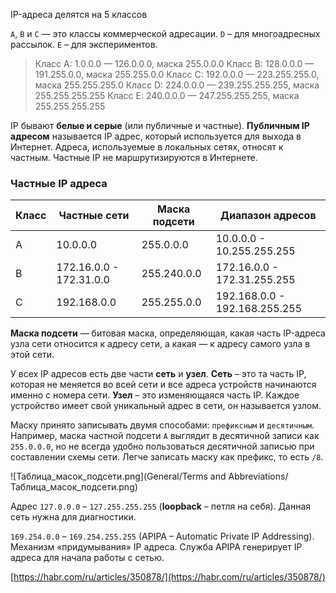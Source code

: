 IP-адреса делятся на 5 классов

`A`, `B` и `C` — это классы коммерческой адресации.
`D` – для многоадресных рассылок.
`E` – для экспериментов.

> Класс А: 1.0.0.0 — 126.0.0.0, маска 255.0.0.0
> Класс В: 128.0.0.0 — 191.255.0.0, маска 255.255.0.0
> Класс С: 192.0.0.0 — 223.255.255.0, маска 255.255.255.0
> Класс D: 224.0.0.0 — 239.255.255.255, маска 255.255.255.255
> Класс Е: 240.0.0.0 — 247.255.255.255, маска 255.255.255.255

IP бывают **белые и серые** (или публичные и частные).
**Публичным IP адресом** называется IP адрес, который используется для выхода в Интернет.
Адреса, используемые в локальных сетях, относят к частным.
Частные IP не маршрутизируются в Интернете.

### Частные IP адреса

| Класс | Частные сети            | Маска подсети | Диапазон адресов              |
|-------|-------------------------|---------------|-------------------------------|
| A     | 10.0.0.0                | 255.0.0.0     | 10.0.0.0 - 10.255.255.255     |
| B     | 172.16.0.0 - 172.31.0.0 | 255.240.0.0   | 172.16.0.0 - 172.31.255.255   |
| C     | 192.168.0.0             | 255.255.0.0   | 192.168.0.0 - 192.168.255.255 |

**Маска подсети** — битовая маска, определяющая, какая часть IP-адреса узла сети относится к адресу сети,
а какая — к адресу самого узла в этой сети.

У всех IP адресов есть две части **сеть** и **узел**.
**Сеть** – это та часть IP, которая не меняется во всей сети и все адреса устройств начинаются именно с номера сети.
**Узел** – это изменяющаяся часть IP. Каждое устройство имеет свой уникальный адрес в сети, он называется узлом.

Маску принято записывать двумя способами: `префиксным` и `десятичным`.
Например, маска частной подсети `A` выглядит в десятичной записи как `255.0.0.0`,
но не всегда удобно пользоваться десятичной записью при составлении схемы сети.
Легче записать маску как префикс, то есть `/8`.

![Таблица_масок_подсети.png](General/Terms and Abbreviations/Таблица_масок_подсети.png)

Адрес `127.0.0.0` – `127.255.255.255` (**loopback** – петля на себя).
Данная сеть нужна для диагностики.

`169.254.0.0` – `169.254.255.255` (APIPA – Automatic Private IP Addressing).
Механизм «придумывания» IP адреса.
Служба APIPA генерирует IP адреса для начала работы с сетью.

[https://habr.com/ru/articles/350878/](https://habr.com/ru/articles/350878/)
